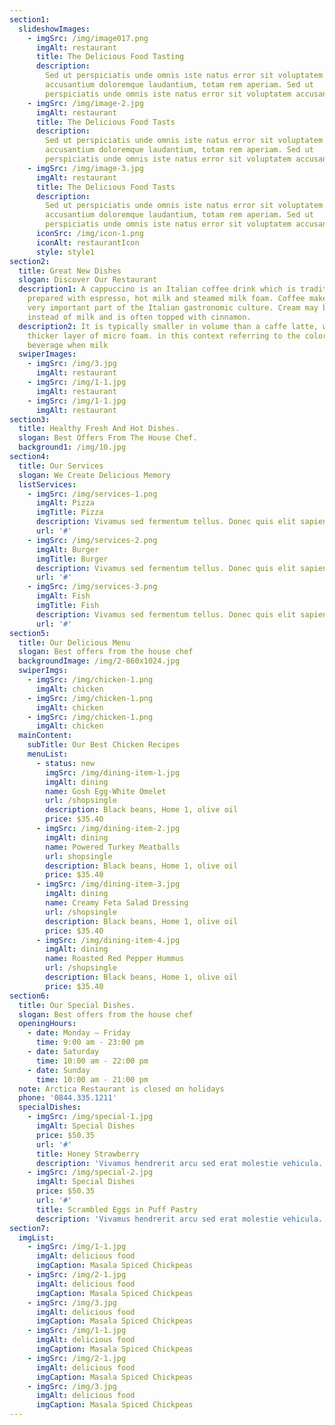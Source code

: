 ```yaml
---
section1:
  slideshowImages:
    - imgSrc: /img/image017.png
      imgAlt: restaurant
      title: The Delicious Food Tasting
      description:
        Sed ut perspiciatis unde omnis iste natus error sit voluptatem
        accusantium doloremque laudantium, totam rem aperiam. Sed ut
        perspiciatis unde omnis iste natus error sit voluptatem accusantium
    - imgSrc: /img/image-2.jpg
      imgAlt: restaurant
      title: The Delicious Food Tasts
      description:
        Sed ut perspiciatis unde omnis iste natus error sit voluptatem
        accusantium doloremque laudantium, totam rem aperiam. Sed ut
        perspiciatis unde omnis iste natus error sit voluptatem accusantium
    - imgSrc: /img/image-3.jpg
      imgAlt: restaurant
      title: The Delicious Food Tasts
      description:
        Sed ut perspiciatis unde omnis iste natus error sit voluptatem
        accusantium doloremque laudantium, totam rem aperiam. Sed ut
        perspiciatis unde omnis iste natus error sit voluptatem accusantium
      iconSrc: /img/icon-1.png
      iconAlt: restaurantIcon
      style: style1
section2:
  title: Great New Dishes
  slogan: Discover Our Restaurant
  description1: A cappuccino is an Italian coffee drink which is traditionally
    prepared with espresso, hot milk and steamed milk foam. Coffee makes up a
    very important part of the Italian gastronomic culture. Cream may be used
    instead of milk and is often topped with cinnamon.
  description2: It is typically smaller in volume than a caffe latte, with a
    thicker layer of micro foam. in this context referring to the color of the
    beverage when milk
  swiperImages:
    - imgSrc: /img/3.jpg
      imgAlt: restaurant
    - imgSrc: /img/1-1.jpg
      imgAlt: restaurant
    - imgSrc: /img/1-1.jpg
      imgAlt: restaurant
section3:
  title: Healthy Fresh And Hot Dishes.
  slogan: Best Offers From The House Chef.
  background1: /img/10.jpg
section4:
  title: Our Services
  slogan: We Create Delicious Memory
  listServices:
    - imgSrc: /img/services-1.png
      imgAlt: Pizza
      imgTitle: Pizza
      description: Vivamus sed fermentum tellus. Donec quis elit sapien. Aliquam commodo tortor nisi, nec varius mi finibus at. ut ullamcorper volutpat lectusu
      url: '#'
    - imgSrc: /img/services-2.png
      imgAlt: Burger
      imgTitle: Burger
      description: Vivamus sed fermentum tellus. Donec quis elit sapien. Aliquam commodo tortor nisi, nec varius mi finibus at. ut ullamcorper volutpat lectusu
      url: '#'
    - imgSrc: /img/services-3.png
      imgAlt: Fish
      imgTitle: Fish
      description: Vivamus sed fermentum tellus. Donec quis elit sapien. Aliquam commodo tortor nisi, nec varius mi finibus at. ut ullamcorper volutpat lectusu
      url: '#'
section5:
  title: Our Delicious Menu
  slogan: Best offers from the house chef
  backgroundImage: /img/2-860x1024.jpg
  swiperImgs:
    - imgSrc: /img/chicken-1.png
      imgAlt: chicken
    - imgSrc: /img/chicken-1.png
      imgAlt: chicken
    - imgSrc: /img/chicken-1.png
      imgAlt: chicken
  mainContent:
    subTitle: Our Best Chicken Recipes
    menuList:
      - status: new
        imgSrc: /img/dining-item-1.jpg
        imgAlt: dining
        name: Gosh Egg-White Omelet
        url: /shopsingle
        description: Black beans, Home 1, olive oil
        price: $35.40
      - imgSrc: /img/dining-item-2.jpg
        imgAlt: dining
        name: Powered Turkey Meatballs
        url: shopsingle
        description: Black beans, Home 1, olive oil
        price: $35.40
      - imgSrc: /img/dining-item-3.jpg
        imgAlt: dining
        name: Creamy Feta Salad Dressing
        url: /shopsingle
        description: Black beans, Home 1, olive oil
        price: $35.40
      - imgSrc: /img/dining-item-4.jpg
        imgAlt: dining
        name: Roasted Red Pepper Hummus
        url: /shopsingle
        description: Black beans, Home 1, olive oil
        price: $35.40
section6:
  title: Our Special Dishes.
  slogan: Best offers from the house chef
  openingHours:
    - date: Monday — Friday
      time: 9:00 am - 23:00 pm
    - date: Saturday
      time: 10:00 am - 22:00 pm
    - date: Sunday
      time: 10:00 am - 21:00 pm
  note: Arctica Restaurant is closed on holidays
  phone: '0844.335.1211'
  specialDishes:
    - imgSrc: /img/special-1.jpg
      imgAlt: Special Dishes
      price: $50.35
      url: '#'
      title: Honey Strawberry
      description: 'Vivamus hendrerit arcu sed erat molestie vehicula. Sed auctor nequeu tellus rhoncus ut eleifend nibh porttitor ut in nulla enim hasellus mirolestie magna non lorem ipsum dolor site amet.'
    - imgSrc: /img/special-2.jpg
      imgAlt: Special Dishes
      price: $50.35
      url: '#'
      title: Scrambled Eggs in Puff Pastry
      description: 'Vivamus hendrerit arcu sed erat molestie vehicula. Sed auctor nequeu tellus rhoncus ut eleifend nibh porttitor ut in nulla enim hasellus mirolestie magna non lorem ipsum dolor site amet.'
section7:
  imgList:
    - imgSrc: /img/1-1.jpg
      imgAlt: delicious food
      imgCaption: Masala Spiced Chickpeas
    - imgSrc: /img/2-1.jpg
      imgAlt: delicious food
      imgCaption: Masala Spiced Chickpeas
    - imgSrc: /img/3.jpg
      imgAlt: delicious food
      imgCaption: Masala Spiced Chickpeas
    - imgSrc: /img/1-1.jpg
      imgAlt: delicious food
      imgCaption: Masala Spiced Chickpeas
    - imgSrc: /img/2-1.jpg
      imgAlt: delicious food
      imgCaption: Masala Spiced Chickpeas
    - imgSrc: /img/3.jpg
      imgAlt: delicious food
      imgCaption: Masala Spiced Chickpeas
---
```

